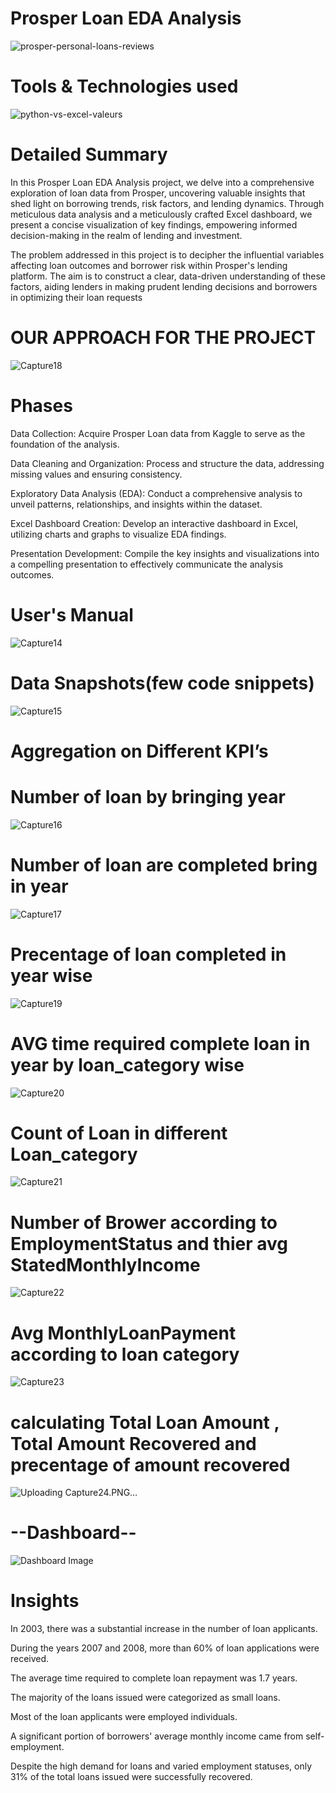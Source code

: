 # Prosper Loan EDA Analysis
![prosper-personal-loans-reviews](https://github.com/Ashraf7474/Prosper_Loan_EDA_Analysis/assets/131772000/ca18e054-1a0c-4b68-bc89-965e2d4a3761)

# Tools & Technologies used
![python-vs-excel-valeurs](https://github.com/Ashraf7474/Prosper_Loan_EDA_Analysis/assets/131772000/4f29c581-cdd0-4862-af34-6366e338cea0)

# Detailed Summary

In this Prosper Loan EDA Analysis project, we delve into a comprehensive exploration of loan data from Prosper, uncovering valuable insights that shed light on borrowing trends, risk factors, and lending dynamics. Through meticulous data analysis and a meticulously crafted Excel dashboard, we present a concise visualization of key findings, empowering informed decision-making in the realm of lending and investment.

The problem addressed in this project is to decipher the influential variables affecting loan outcomes and borrower risk within Prosper's lending platform. The aim is to construct a clear, data-driven understanding of these factors, aiding lenders in making prudent lending decisions and borrowers in optimizing their loan requests

# OUR APPROACH FOR THE PROJECT
![Capture18](https://github.com/Ashraf7474/Prosper_Loan_EDA_Analysis/assets/131772000/c5ddbbcd-5e48-4605-a62f-7552ba9a7a75)

# Phases

Data Collection: Acquire Prosper Loan data from Kaggle to serve as the foundation of the analysis.

Data Cleaning and Organization: Process and structure the data, addressing missing values and ensuring consistency.

Exploratory Data Analysis (EDA): Conduct a comprehensive analysis to unveil patterns, relationships, and insights within the dataset.

Excel Dashboard Creation: Develop an interactive dashboard in Excel, utilizing charts and graphs to visualize EDA findings.

Presentation Development: Compile the key insights and visualizations into a compelling presentation to effectively communicate the analysis outcomes.

# User's Manual
![Capture14](https://github.com/Ashraf7474/Prosper_Loan_EDA_Analysis/assets/131772000/955d0514-0cdc-4ff0-85ac-628399604f6d)

# Data Snapshots(few code snippets)
![Capture15](https://github.com/Ashraf7474/Prosper_Loan_EDA_Analysis/assets/131772000/7cfcf929-a188-49b4-bd83-ecf8052fd6e0)

#  Aggregation on Different KPI’s

# Number of loan by bringing year
![Capture16](https://github.com/Ashraf7474/Prosper_Loan_EDA_Analysis/assets/131772000/01b04d7c-96c1-49b6-a2ae-44df3047cf1f)

# Number of loan are completed bring in year
![Capture17](https://github.com/Ashraf7474/Prosper_Loan_EDA_Analysis/assets/131772000/f5897d6c-b63a-42ef-b5a7-feb405dcf560)

# Precentage of loan completed in year wise
![Capture19](https://github.com/Ashraf7474/Prosper_Loan_EDA_Analysis/assets/131772000/1c38417b-4d95-4ebd-9f15-2afa270353be)

# AVG time required complete loan in year by loan_category wise
![Capture20](https://github.com/Ashraf7474/Prosper_Loan_EDA_Analysis/assets/131772000/da357767-0a02-42d1-9b8c-6a39dab3c453)

# Count of Loan in different Loan_category
![Capture21](https://github.com/Ashraf7474/Prosper_Loan_EDA_Analysis/assets/131772000/698f4fea-3822-4e78-8b12-19200d259b9f)

# Number of Brower according to EmploymentStatus and thier avg StatedMonthlyIncome
![Capture22](https://github.com/Ashraf7474/Prosper_Loan_EDA_Analysis/assets/131772000/4c493689-a8d4-4282-899c-b0cd09dfd2be)

# Avg MonthlyLoanPayment according to loan category
![Capture23](https://github.com/Ashraf7474/Prosper_Loan_EDA_Analysis/assets/131772000/3480ee5e-2005-4b4b-85f1-b459ff159855)

# calculating Total Loan Amount , Total Amount Recovered and precentage of amount recovered
![Uploading Capture24.PNG…]()


# --Dashboard--

![Dashboard Image](https://github.com/Ashraf7474/Prosper_Loan_EDA_Analysis/assets/131772000/c0960d16-a2ba-4a16-a7ef-be0c18573905)

# Insights

In 2003, there was a substantial increase in the number of loan applicants.

During the years 2007 and 2008, more than 60% of loan applications were received.

The average time required to complete loan repayment was 1.7 years.

The majority of the loans issued were categorized as small loans.

Most of the loan applicants were employed individuals.

A significant portion of borrowers' average monthly income came from self-employment.

Despite the high demand for loans and varied employment statuses, only 31% of the total loans issued were successfully recovered.



















